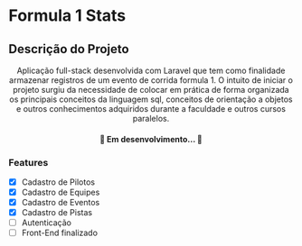 # Formula 1 Stats

## Descrição do Projeto
<p align="center">Aplicação full-stack desenvolvida com Laravel que tem como finalidade armazenar registros de um evento de corrida formula 1.
    O intuito de iniciar o projeto surgiu da necessidade de colocar em prática de forma organizada os principais conceitos da linguagem sql, conceitos de orientação a objetos e outros conhecimentos adquiridos durante a faculdade e outros cursos paralelos. 
</p>

<h4 align="center"> 
	🚧  Em desenvolvimento...  🚧
</h4>

### Features

- [x] Cadastro de Pilotos
- [x] Cadastro de Equipes
- [x] Cadastro de Eventos
- [x] Cadastro de Pistas
- [ ] Autenticação 
- [ ] Front-End finalizado
